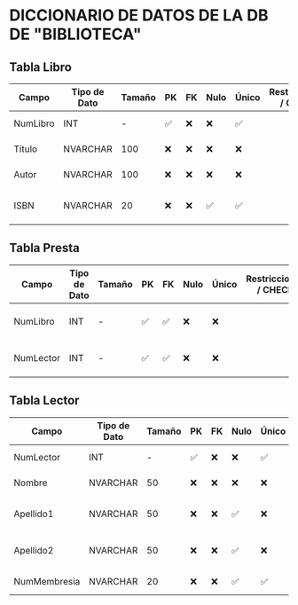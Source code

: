 # DICCIONARIO DE DATOS DE LA DB DE "BIBLIOTECA"

## Tabla Libro

| Campo    | Tipo de Dato | Tamaño | PK | FK | Nulo | Único | Restricciones / CHECK | Referencia a | Descripción             |
| -------- | ------------ | ------ | -- | -- | ---- | ----- | --------------------- | ------------ | ----------------------- |
| NumLibro | INT          | -      | ✅  | ❌  | ❌    | ✅     |                       | -            | Identificador del libro |
| Titulo   | NVARCHAR     | 100    | ❌  | ❌  | ❌    | ❌     |                       | -            | Título del libro        |
| Autor    | NVARCHAR     | 100    | ❌  | ❌  | ❌    | ❌     |                       | -            | Autor del libro         |
| ISBN     | NVARCHAR     | 20     | ❌  | ❌  | ✅    | ✅     |                       | -            | Código ISBN del libro   |


## Tabla Presta

| Campo     | Tipo de Dato | Tamaño | PK | FK | Nulo | Único | Restricciones / CHECK | Referencia a     | Descripción                      |
| --------- | ------------ | ------ | -- | -- | ---- | ----- | --------------------- | ---------------- | -------------------------------- |
| NumLibro  | INT          | -      | ✅  | ✅  | ❌    | ❌     |                       | LIBRO.NumLibro   | Referencia al libro prestado     |
| NumLector | INT          | -      | ✅  | ✅  | ❌    | ❌     |                       | LECTOR.NumLector | Referencia al lector que lo tomó |



## Tabla Lector

| Campo        | Tipo de Dato | Tamaño | PK | FK | Nulo | Único | Restricciones / CHECK | Referencia a | Descripción                 |
| ------------ | ------------ | ------ | -- | -- | ---- | ----- | --------------------- | ------------ | --------------------------- |
| NumLector    | INT          | -      | ✅  | ❌  | ❌    | ✅     |                       | -            | Identificador del lector    |
| Nombre       | NVARCHAR     | 50     | ❌  | ❌  | ❌    | ❌     |                       | -            | Nombre del lector           |
| Apellido1    | NVARCHAR     | 50     | ❌  | ❌  | ✅    | ❌     |                       | -            | Primer apellido del lector  |
| Apellido2    | NVARCHAR     | 50     | ❌  | ❌  | ✅    | ❌     |                       | -            | Segundo apellido del lector |
| NumMembresia | NVARCHAR     | 20     | ❌  | ❌  | ✅    | ✅     |                       | -            | Número de membresía         |
